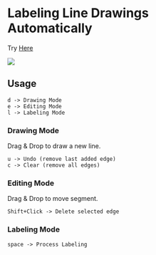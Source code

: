 Labeling Line Drawings Automatically
=====

Try [Here](https://takuma7.github.io/AI-13)

![](http://i.gyazo.com/e31b46df3e0747f56b0a48d0da8bf1e1.png)

## Usage

```
d -> Drawing Mode
e -> Editing Mode
l -> Labeling Mode
```

### Drawing Mode

Drag & Drop to draw a new line.

```
u -> Undo (remove last added edge)
c -> Clear (remove all edges)
```

### Editing Mode

Drag & Drop to move segment.

```
Shift+Click -> Delete selected edge
```

### Labeling Mode

```
space -> Process Labeling
```
